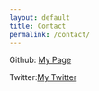```yaml
---
layout: default
title: Contact
permalink: /contact/
---
```


Github: [My Page](https://github.com/keyehzy)

Twitter:[My Twitter](https://twitter.com/keyehzy)
